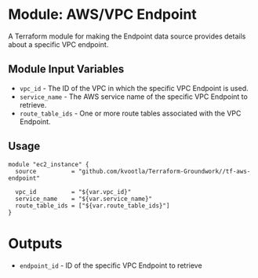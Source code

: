 Module: AWS/VPC Endpoint
========================

A Terraform module for making the Endpoint data source provides details about a specific VPC endpoint.

Module Input Variables
----------------------
- `vpc_id`       -  The ID of the VPC in which the specific VPC Endpoint is used.
- `service_name` - The AWS service name of the specific VPC Endpoint to retrieve.
- `route_table_ids` - One or more route tables associated with the VPC Endpoint.

Usage
-----

```hcl
module "ec2_instance" {
  source          = "github.com/kvootla/Terraform-Groundwork//tf-aws-endpoint"

  vpc_id          = "${var.vpc_id}"
  service_name    = "${var.service_name}"
  route_table_ids = ["${var.route_table_ids}"]
}
```

Outputs
=======

- `endpoint_id` - ID of the specific VPC Endpoint to retrieve
